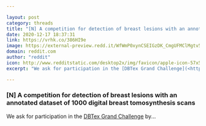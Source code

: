 ```yaml
---

layout: post
category: threads
title: "[N] A competition for detection of breast lesions with an annotated dataset of 1000 digital breast tomosynthesis scans"
date: 2020-12-17 18:37:31
link: https://vrhk.co/386HI9e
image: https://external-preview.redd.it/WfWmP0xynCSEIGzDK_CmgUFMClMgtv51UVhcmI94Hy4.jpg?width=229&height=119.895287958&auto=webp&crop=229:119.895287958,smart&s=e479a658c1c373eb9ceb2b22e07fde4f77ac6c08
domain: reddit.com
author: "reddit"
icon: http://www.redditstatic.com/desktop2x/img/favicon/apple-icon-57x57.png
excerpt: "We ask for participation in the [DBTex Grand Challenge](<http://spie-aapm-nci-dair.westus2.cloudapp.azure.com/competitions/4#participate>) by..."

---
```


### [N] A competition for detection of breast lesions with an annotated dataset of 1000 digital breast tomosynthesis scans

We ask for participation in the [DBTex Grand Challenge](<http://spie-aapm-nci-dair.westus2.cloudapp.azure.com/competitions/4#participate>) by...